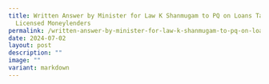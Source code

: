 ```yaml
---
title: Written Answer by Minister for Law K Shanmugam to PQ on Loans Taken Up at
  Licensed Moneylenders
permalink: /written-answer-by-minister-for-law-k-shanmugam-to-pq-on-loans-taken-up-at-licensed-moneylenders/
date: 2024-07-02
layout: post
description: ""
image: ""
variant: markdown
---
```

